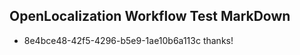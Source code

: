## OpenLocalization Workflow Test MarkDown
* 8e4bce48-42f5-4296-b5e9-1ae10b6a113c 
thanks!<!--HONumber=Mar16_HO2-->
